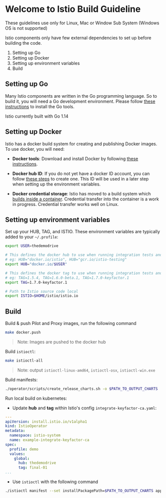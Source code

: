 # Welcome to Istio Build Guideline

These guidelines use only for Linux, Mac or Window Sub System (Windows OS is not supported)

Istio components only have few external dependencies to set up before building the code.

1. Setting up Go
2. Setting up Docker
3. Setting up environment variables
4. Build

## Setting up Go

Many Istio components are written in the Go programming language. So to build it, you will need a Go development environment.  Please follow [these instructions](https://golang.org/doc/install) to install the Go tools.

Istio currently built with Go 1.14

## Setting up Docker

Istio has a docker build system for creating and publishing Docker images. To use docker, you will need:

- **Docker tools**: Download and install Docker by following [these instructions](https://docs.docker.com/install/).

- **Docker hub ID**: If you do not yet have a docker ID account, you can follow [these steps](https://docs.docker.com/docker-id/) to create one. This ID will be used in a later step when setting up the environment variables.

- **Docker credential storage**: Istio has moved to a build system which [builds inside a container](https://docs.google.com/document/d/1vBEt4RyHu2Ywqx6CQk8pHm6wrJCIi4UNLw3xrJdHFtA). Credential transfer into the container is a work in progress. Credential transfer works well on Linux.

## Setting up environment variables

Set up your HUB, TAG, and ISTIO. These environment variables are typically added to your `~/.profile`:

```bash
export USER=thedemodrive

# This defines the docker hub to use when running integration tests and building docker images
# eg: HUB="docker.io/istio", HUB="gcr.io/istio-testing"
export HUB="docker.io/$USER"

# This defines the docker tag to use when running integration tests and building docker images
# eg: TAG=1.5.4, TAG=1.6.0-beta.1, TAG=1.7.0-keyfactor.1
export TAG=1.7.0-keyfactor.1

# Path to Istio source code local
export ISTIO=$HOME/istio/istio.io
```

## Build

Build & push Pilot and Proxy images, run the following command

```bash
make docker.push
```

> Note: Images are pushed to the docker hub

Build `istioctl`:

```bash
make istioctl-all
```

> Note: output `istioctl-linux-amd64`, `istioctl-osx`, `istioctl-win.exe`

Build manifests:

```bash
./operator/scripts/create_release_charts.sh -o $PATH_TO_OUTPUT_CHARTS
```

Run local build on kubernetes:

- Update **hub** and **tag** within Istio's config `integrate-keyfactor-ca.yaml`:

```yaml
---
apiVersion: install.istio.io/v1alpha1
kind: IstioOperator
metadata:
  namespace: istio-system
  name: example-integrate-keyfactor-ca
spec:
  profile: demo
  values:
    global:
      hub: thedemodrive
      tag: final-01
...

```

- Use `istioctl` with the following command

```bash
./istioctl manifest --set installPackagePath=$PATH_TO_OUTPUT_CHARTS apply -f ./integrate-keyfactor-ca.yaml
```
